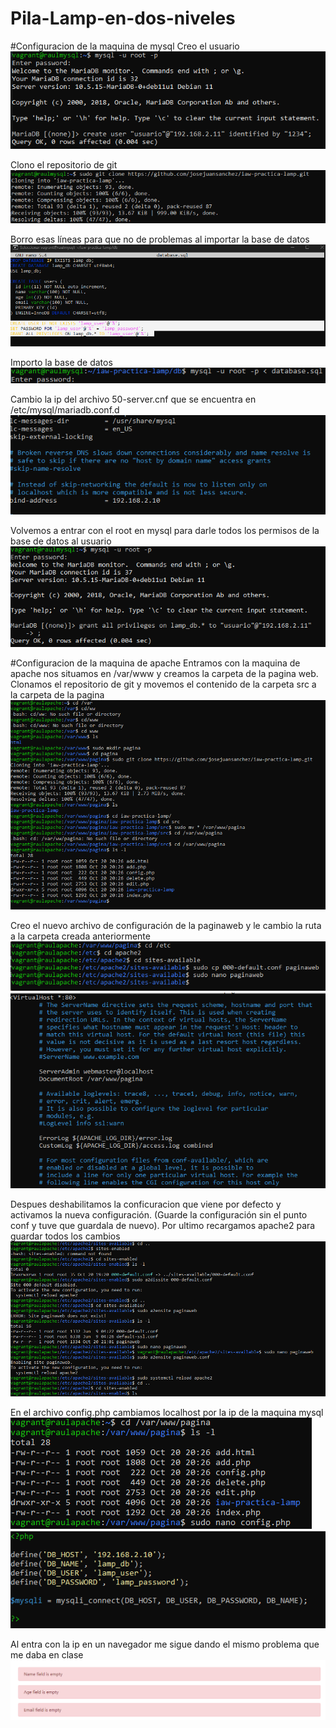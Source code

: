 # Pila-Lamp-en-dos-niveles

#Configuracion de la maquina de mysql
Creo el usuario
![](https://raw.githubusercontent.com/raulqlda/Pila-Lamp-en-dos-niveles/main/capturas/1.png)

Clono el repositorio de git
![](https://raw.githubusercontent.com/raulqlda/Pila-Lamp-en-dos-niveles/main/capturas/2.png)

Borro esas líneas para que no de problemas al importar la base de datos
![](https://raw.githubusercontent.com/raulqlda/Pila-Lamp-en-dos-niveles/main/capturas/3.png)

Importo la base de datos
![](https://raw.githubusercontent.com/raulqlda/Pila-Lamp-en-dos-niveles/main/capturas/4.png)

Cambio la ip del archivo 50-server.cnf que se encuentra en /etc/mysql/mariadb.conf.d
![](https://raw.githubusercontent.com/raulqlda/Pila-Lamp-en-dos-niveles/main/capturas/5.png)

Volvemos a entrar con el root en mysql para darle todos los permisos de la base de datos al usuario
![](https://raw.githubusercontent.com/raulqlda/Pila-Lamp-en-dos-niveles/main/capturas/6.png)

#Configuracion de la maquina de apache
Entramos con la maquina de apache nos situamos en /var/www y creamos la carpeta de la pagina web. Clonamos el repositorio de git y movemos el contenido de la carpeta src a la carpeta de la pagina
![](https://raw.githubusercontent.com/raulqlda/Pila-Lamp-en-dos-niveles/main/capturas/7.png)

Creo el nuevo archivo de configuración de la paginaweb y le cambio la ruta a la carpeta creada anteriormente
![](https://raw.githubusercontent.com/raulqlda/Pila-Lamp-en-dos-niveles/main/capturas/8.png)
![](https://raw.githubusercontent.com/raulqlda/Pila-Lamp-en-dos-niveles/main/capturas/9.png)

Despues deshabilitamos la conficuracion que viene por defecto y activamos la nueva configuración. (Guarde la configuración sin el punto conf y tuve que guardala de nuevo). Por ultimo recargamos apache2 para guardar todos los cambios
![](https://raw.githubusercontent.com/raulqlda/Pila-Lamp-en-dos-niveles/main/capturas/10.png)

En el archivo config.php cambiamos localhost por la ip de la maquina mysql
![](https://raw.githubusercontent.com/raulqlda/Pila-Lamp-en-dos-niveles/main/capturas/11.png)
![](https://raw.githubusercontent.com/raulqlda/Pila-Lamp-en-dos-niveles/main/capturas/12.png)

Al entra con la ip en un navegador me sigue dando el mismo problema que me daba en clase
![](https://raw.githubusercontent.com/raulqlda/Pila-Lamp-en-dos-niveles/main/capturas/13.png)
